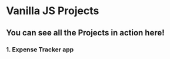 # Vanilla JS Projects



## You can see all the Projects in action here!

### 1. Expense Tracker app